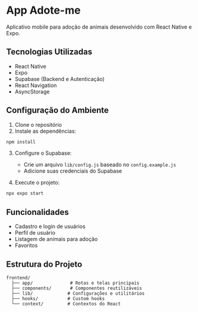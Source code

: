 # App Adote-me

Aplicativo mobile para adoção de animais desenvolvido com React Native e Expo.

## Tecnologias Utilizadas

- React Native
- Expo
- Supabase (Backend e Autenticação)
- React Navigation
- AsyncStorage

## Configuração do Ambiente

1. Clone o repositório
2. Instale as dependências:
```bash
npm install
```

3. Configure o Supabase:
   - Crie um arquivo `lib/config.js` baseado no `config.example.js`
   - Adicione suas credenciais do Supabase

4. Execute o projeto:
```bash
npx expo start
```

## Funcionalidades

- Cadastro e login de usuários
- Perfil de usuário
- Listagem de animais para adoção
- Favoritos


## Estrutura do Projeto

```
frontend/
  ├── app/              # Rotas e telas principais
  ├── components/       # Componentes reutilizáveis
  ├── lib/             # Configurações e utilitários
  ├── hooks/           # Custom hooks
  └── context/         # Contextos do React
``` 